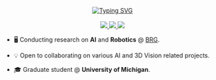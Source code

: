 <p align="center">
<a href="https://git.io/typing-svg"><img src="https://readme-typing-svg.demolab.com?font=Anton&duration=1000&pause=200&color=800080&center=true&multiline=true&width=435&height=85&lines=Leo+Bringer;Research+Assistant+%7C+MSc+Student;AI+%7C+Computer+VIsion+%7C+Robotics" alt="Typing SVG" />
</a>
<br/>

<!--a href="https://github.com/leob03/github-readme-stats">
    <img src="https://github-readme-stats-eight-wine-13.vercel.app/api?username=leob03&show_icons=true&rank_icon=github&hide_title=true&theme=radical&card_width=460">
</a!-->

<br/>
<a href="https://leobringer.com/">
    <img src="https://img.shields.io/badge/Website-leob03-green?style=flat-square">
</a>

<a href="https://www.linkedin.com/in/leo-bringer/">
    <img src="https://img.shields.io/badge/-Linkedin-blue?style=flat-square&logo=linkedin">
</a>
<a href="mailto:lbringer@umich.edu">
    <img src="https://img.shields.io/badge/-Email-red?style=flat-square&logo=gmail&logoColor=white">
</a>
</p>

* :desktop_computer:  Conducting research on **AI** and **Robotics** @ [BRG](https://brg.engin.umich.edu/).

* :bulb: Open to collaborating on various AI and 3D Vision related projects. 

* :mortar_board: Graduate student @ **University of Michigan**.
